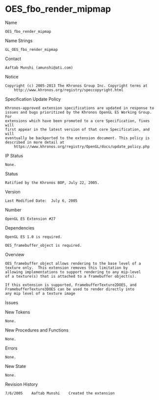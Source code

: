# OES_fbo_render_mipmap

Name

    OES_fbo_render_mipmap

Name Strings

    GL_OES_fbo_render_mipmap

Contact

    Aaftab Munshi (amunshi@ati.com)

Notice

    Copyright (c) 2005-2013 The Khronos Group Inc. Copyright terms at
        http://www.khronos.org/registry/speccopyright.html

Specification Update Policy

    Khronos-approved extension specifications are updated in response to
    issues and bugs prioritized by the Khronos OpenGL ES Working Group. For
    extensions which have been promoted to a core Specification, fixes will
    first appear in the latest version of that core Specification, and will
    eventually be backported to the extension document. This policy is
    described in more detail at
        https://www.khronos.org/registry/OpenGL/docs/update_policy.php

IP Status

    None.

Status

    Ratified by the Khronos BOP, July 22, 2005.

Version

    Last Modified Date:  July 6, 2005

Number

    OpenGL ES Extension #27

Dependencies

    OpenGL ES 1.0 is required.

    OES_framebuffer_object is required.

Overview

    OES_framebuffer_object allows rendering to the base level of a 
    texture only.  This extension removes this limitation by 
    allowing implementations to support rendering to any mip-level
    of a texture(s) that is attached to a framebuffer object(s).

    If this extension is supported, FramebufferTexture2DOES, and
    FramebufferTexture3DOES can be used to render directly into 
    any mip level of a texture image

Issues

 
New Tokens

    None.

New Procedures and Functions

    None.

Errors

    None.

New State

    None.

Revision History

    7/6/2005    Aaftab Munshi    Created the extension
